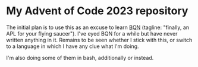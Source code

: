 # My Advent of Code 2023 repository

The initial plan is to use this as an excuse to learn
[BQN](https://mlochbaum.github.io/BQN/) (tagline: "finally, an APL for your
flying saucer"). I've eyed BQN for a while but have never written anything in
it. Remains to be seen whether I stick with this, or switch to a language in
which I have any clue what I'm doing.

I'm also doing some of them in bash, additionally or instead.
